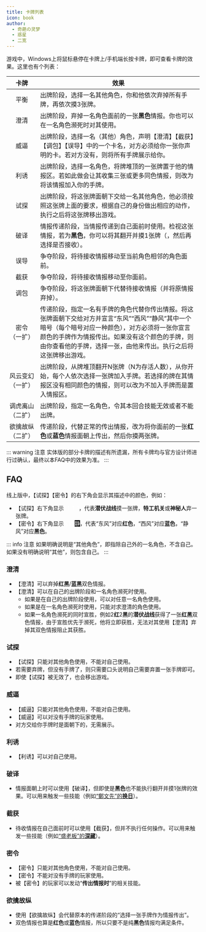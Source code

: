 ```yaml
---
title: 卡牌列表
icon: book
author:
  - 奇葩の灵梦
  - 惑星
  - 二宽
---
```


游戏中，Windows上将鼠标悬停在卡牌上/手机端长按卡牌，即可查看卡牌的效果。这里也有个列表：

|                         卡牌                         | 效果                                                                                                                                       |
|:--------------------------------------------------:|------------------------------------------------------------------------------------------------------------------------------------------|
|                         平衡                         | 出牌阶段，选择一名其他角色，你和他依次弃掉所有手牌，再依次摸3张牌。                                                                                                       |
|                         澄清                         | 出牌阶段，弃掉一名角色面前的一张**黑色**情报。你也可以在一名角色濒死时对其使用。                                                                                               |
|                         威逼                         | 出牌阶段，选择一名（其他）角色，声明【澄清】【截获】【调包】【误导】中的一个卡名，对方必须给你一张你声明的卡。若对方没有，则将所有手牌展示给你。                                                                 |
|                         利诱                         | 出牌阶段，选择一名角色，将牌堆顶的一张牌置于他的情报区。若如此做会让其收集三张或更多同色情报，则改为将该情报加入你的手牌。                                                                            |
|                         试探                         | 出牌阶段，将这张牌面朝下交给一名其他角色，他必须按照这张牌上面的要求，根据自己的身份做出相应的动作，执行之后将这张牌移出游戏。                                                                          |
|                         破译                         | 情报传递阶段，当情报传递到自己面前时使用。检视这张情报，若为**黑色**，你可以将其翻开并摸1张牌（，然后再选择是否接收）。                                                                           |
|                         误导                         | 争夺阶段，将待接收情报移动至当前角色相邻的角色面前。                                                                                                               |
|                         截获                         | 争夺阶段，将待接收情报移动至你面前。                                                                                                                       |
|                         调包                         | 争夺阶段，将这张牌面朝下代替待接收情报（并将原情报弃掉）。                                                                                                            |
|                    密令<br/>（一扩）                     | 传递阶段，指定一名有手牌的角色代替你传出情报。将这张牌面朝下交给对方并宣言“东风”“西风”“静风”其中一个暗号（每个暗号对应一种颜色），对方必须将一张你宣言颜色的手牌作为情报传出。如果没有这个颜色的手牌，则由你查看他的手牌，选择一张，由他来传出。执行之后将这张牌移出游戏。 |
|                   风云变幻<br/>（一扩）                    | 出牌阶段，从牌堆顶翻开N张牌（N为存活人数），从你开始，每个人依次选择一张牌加入手牌。若选择的牌在其情报区没有相同颜色的情报，则可以改为不加入手牌而是置入情报区。                                                        |
|                   调虎离山<br/>（二扩）                    | 出牌阶段，指定一名角色，令其本回合技能无效或者不能出牌。                                                                                                             |
| <div style="width:max-content">欲擒故纵<br/>（二扩）</div> | 传递阶段，代替正常的传出情报，改为将你面前的一张**红色**或**蓝色**情报面朝上传出，然后你摸两张牌。                                                                                    |

::: warning 注意
实体版的部分卡牌的描述有所遗漏，所有卡牌均与官方设计师进行过确认，最终以本FAQ中的效果为准。
:::

## FAQ

线上版中，【试探】【密令】的右下角会显示其描述中的颜色，例如：

- 【试探】右下角显示<span style="color:white; background-color:var(--red-color);">+1</span><span style="color:white; background-color:var(--blue-color);">-1</span><span style="color:white; background-color:var(--green-color);">-1</span>，代表**潜伏战线**摸一张牌，**特工机关**或**神秘人**弃一张牌。
- 【密令】右下角显示<span style="color:white; background-color:var(--red-color);">东</span><span style="color:white; background-color:var(--blue-color);">西</span><span style="color:white; background-color:black;">静</span>，代表“东风”对应**红色**，“西风”对应**蓝色**，“静风”对应**黑色**。

::: info 注意
如果明确说明是“其他角色”，即指除自己外的一名角色，不含自己。如果没有明确说明“其他”，则包含自己。
:::

### 澄清

- 【澄清】可以弃掉**红**&zwnj;**黑**/**蓝**&zwnj;**黑**双色情报。
- 【澄清】可以在自己的出牌阶段和一名角色濒死时使用。
  - 如果是在自己的出牌阶段使用，可以对任意一名角色使用。
  - 如果是在一名角色濒死时使用，只能对求澄清的角色使用。
  - 如果一名角色濒死的同时宣胜，例如2**红**2**黑**的**潜伏战线**获得了一张**红**&zwnj;**黑**双色情报，由于宣胜优先于濒死，他将立即获胜，无法对其使用【澄清】弃掉其双色情报阻止其获胜。

### 试探

- 【试探】只能对其他角色使用，不能对自己使用。
- 若需要弃牌，但没有手牌了，则只需要口头说明自己需要弃置一张手牌即可。
- 即使【试探】被无效了，也会移出游戏。

### 威逼

- 【威逼】只能对其他角色使用，不能对自己使用。
- 【威逼】可以对没有手牌的玩家使用。
- 对方交给你手牌时是面朝下的，无需展示。

### 利诱

- 【利诱】可以对自己使用。

### 破译

- 情报面朝上时可以使用【破译】，但即使是**黑色**也不能执行翻开并摸1张牌的效果。可以用来触发一些技能（例如[“鄭文先”的**换日**](../skills/base.md#z-鄭文先-日伪报社主编)）。

### 截获

- 待收情报在自己面前时可以使用【截获】，但并不执行任何操作。可以用来触发一些技能（例如[“盛老板”的**深藏**](../skills/extend1.md#s-盛老板-富商)）。

### 密令

- 【密令】只能对其他角色使用，不能对自己使用。
- 【密令】不能对没有手牌的玩家使用。
- 被【密令】的玩家可以发动“**传出情报时**”的相关技能。

### 欲擒故纵

- 使用【欲擒故纵】会代替原本的传递阶段的“选择一张手牌作为情报传出”。
- 双色情报也算是**红色**或**蓝色**情报，所以只要不是纯**黑色**情报均满足条件。
